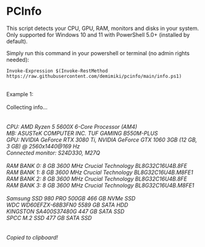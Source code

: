 <h1>PCInfo</h1>

This script detects your CPU, GPU, RAM, monitors and disks in your system. </br>
Only supported for Windows 10 and 11 with PowerShell 5.0+ (installed by default).

Simply run this command in your powershell or terminal (no admin rights needed):

```
Invoke-Expression $(Invoke-RestMethod https://raw.githubusercontent.com/demimiki/pcinfo/main/info.ps1)
```
<br>
Example 1:</br>
</br>
Collecting info...</br>
</br>
</br>
<i>CPU: AMD Ryzen 5 5600X 6-Core Processor (AM4)</br>
MB: ASUSTeK COMPUTER INC. TUF GAMING B550M-PLUS</br>
GPU: NVIDIA GeForce RTX 3080 Ti, NVIDIA GeForce GTX 1060 3GB (12 GB, 3 GB) @ 2560x1440@169 Hz</br>
Connected monitor: S24D330, M27Q</br>
</br>
RAM BANK 0: 8 GB 3600 MHz Crucial Technology BL8G32C16U4B.8FE</br>
RAM BANK 1: 8 GB 3600 MHz Crucial Technology BL8G32C16U4B.M8FE1</br>
RAM BANK 2: 8 GB 3600 MHz Crucial Technology BL8G32C16U4B.8FE</br>
RAM BANK 3: 8 GB 3600 MHz Crucial Technology BL8G32C16U4B.M8FE1</br>
</br>
Samsung SSD 980 PRO 500GB 466 GB NVMe SSD</br>
WDC WD60EFZX-68B3FN0 5589 GB SATA HDD</br>
KINGSTON SA400S37480G 447 GB SATA SSD</br>
SPCC M.2 SSD 477 GB SATA SSD</br>
</br>
</br>
Copied to clipboard!</br></i>
